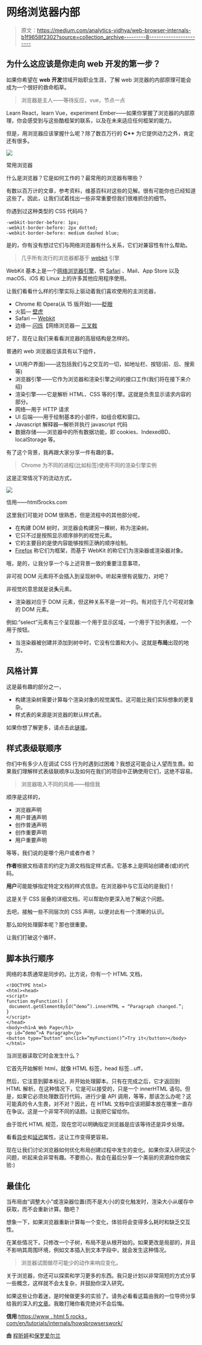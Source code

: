 # 网络浏览器内部

> 原文：<https://medium.com/analytics-vidhya/web-browser-internals-b1f9658f2302?source=collection_archive---------8----------------------->

## 为什么这应该是你走向 web 开发的第一步？

如果你希望在 **web 开发**领域开始职业生涯，了解 web 浏览器的内部原理可能会成为一个很好的救命稻草。

> 浏览器是主人——等待反应，vue，节点一点

Learn React，learn Vue，experiment Ember——如果你掌握了浏览器的内部原理，你会感受到与这些酷框架的联系，以及在未来适应任何框架的能力。

但是，用浏览器应该掌握什么呢？除了数百万行的 **C++** 为它提供动力之外，肯定还有很多。

![](img/ae4ea63771d90e73ebe0a789574d41e8.png)

常用浏览器

什么是浏览器？它是如何工作的？最常用的浏览器有哪些？

有数以百万计的文章，参考资料，维基百科对这些的见解。很有可能你也已经知道这些了。因此，让我们试着找出一些非常重要但我们很难抓住的细节。

你遇到过这种类型的 CSS 代码吗？

```
-webkit-border-before: 1px;
-webkit-border-before: 2px dotted;
-webkit-border-before: medium dashed blue;
```

是的，你有没有想过它们与网络浏览器有什么关系，它们对兼容性有什么帮助。

> 几乎所有流行的浏览器都基于 [webkit](https://webkit.org/) 引擎

WebKit 基本上是一个[网络浏览器引擎](https://webkit.org/project)，供 [Safari](https://www.apple.com/in/safari/) 、Mail、App Store 以及 macOS、iOS 和 Linux 上的许多其他应用程序使用。

让我们看看什么样的引擎实际上驱动着我们喜欢使用的主浏览器，

*   Chrome 和 Opera(从 15 版开始)——[眨眼](https://www.chromium.org/blink)
*   火狐— [壁虎](https://developer.mozilla.org/en-US/docs/Mozilla/Gecko)
*   Safari — [Webkit](https://developer.apple.com/documentation/webkit)
*   边缘— [闪烁](https://www.chromium.org/blink)【网络浏览器— [三叉戟](https://en.wikipedia.org/wiki/Trident_(software))

好了，现在让我们来看看浏览器的高层结构是怎样的。

普通的 web 浏览器应该具有以下组件，

*   UI(用户界面)——这包括我们与之交互的一切，如地址栏、按钮(前、后、搜索等)
*   浏览器引擎——它作为浏览器和渲染引擎之间的接口工作(我们将在接下来介绍)
*   渲染引擎——它是解析 HTML、CSS 等的引擎。这就是负责显示请求内容的部分。
*   网络—用于 HTTP 请求
*   UI 后端——用于绘制基本的小部件，如组合框和窗口。
*   Javascript 解释器—解析并执行 javascript 代码
*   数据存储——浏览器中的所有数据功能，即 cookies、IndexedBD、localStorage 等。

有了这个背景，我再跟大家分享一件有趣的事。

> Chrome 为不同的进程(比如标签)使用不同的渲染引擎实例

这是正常情况下的流动方式，

![](img/964e61667a1b5f5ffe7f3d1f6d481076.png)

信用——html5rocks.com

这里我们可能对 DOM 很熟悉，但是流程中的其他部分呢，

*   在构建 DOM 树时，浏览器会构建另一棵树，称为渲染树。
*   它只不过是按照显示顺序排列的视觉元素。
*   它的主要目的是使内容能够按照正确的顺序绘制。
*   [Firefox](https://www.mozilla.org/en-US/) 称它们为框架，而基于 WebKit 的称它们为渲染器或渲染器对象。

哦，是的，让我分享一个与上述背景一致的重要注意事项，

非可视 DOM 元素将不会插入到呈现树中。听起来很有说服力，对吧？

非视觉的意思就是说**头**元素。

*   渲染器对应于 DOM 元素，但这种关系不是一对一的。有对应于几个可视对象的 DOM 元素。

例如:“select”元素有三个呈现器:一个用于显示区域，一个用于下拉列表框，一个用于按钮。

*   当渲染器被创建并添加到树中时，它没有位置和大小。这就是**布局**出现的地方。

## 风格计算

这是最有趣的部分之一，

*   构建渲染树需要计算每个渲染对象的视觉属性。这可能比我们实际想象的更复杂。
*   样式表的来源是浏览器的默认样式表。

如果你想了解更多，请点击此[链接](https://www.html5rocks.com/en/tutorials/internals/howbrowserswork/#Style_Computation)。

## 样式表级联顺序

你们中有多少人在调试 CSS 行为时遇到过困难？我想这可能会让人望而生畏。如果我们理解样式表级联顺序以及如何在我们的项目中正确使用它们，这绝不容易。

> 浏览器吸入不同的风格——相信我

顺序是这样的，

*   浏览器声明
*   用户普通声明
*   创作普通声明
*   创作重要声明
*   用户重要声明

等等，我们说的是哪个用户或者作者？

**作者**根据文档语言的约定为源文档指定样式表。它基本上是网站创建者(或)的代码。

**用户**可能能够指定特定文档的样式信息。在浏览器中与它互动的是我们！

这是关于 CSS 层叠的详细文档，可以帮助你更深入地了解这个问题。

去吧，接触一些不同层次的 CSS 声明，以便对此有一个清晰的认识。

那么如何处理脚本呢？那也很重要。

让我们打破这个循环，

## **脚本执行顺序**

网络的本质通常是同步的。比方说，你有一个 HTML 文档，

```
<!DOCTYPE html>
<html><head>
<script>
function myFunction() {
 document.getElementById(“demo”).innerHTML = “Paragraph changed.”;
}
</script>
</head>
<body><h1>A Web Page</h1>
<p id=”demo”>A Paragraph</p>
<button type=”button” onclick=”myFunction()”>Try it</button></body>
</html>
```

当浏览器读取它时会发生什么？

它首先开始解析 html，就像 HTML 标签，head 标签…uff，

然后，它注意到脚本标记，并开始处理脚本。只有在完成之后，它才返回到 HTML 解析。在这种情况下，它是可以接受的，只是一个 innerHTML 语句。但是，如果它必须处理数百行代码，进行少量 API 调用，等等，那该怎么办呢？这可能真的令人生畏，对不对？因此，在 HTML 文档中应该把脚本放在哪里一直存在争议。这是一个非常不同的话题。让我把它留给你。

由于现代 HTML 规范，现在您可以明确指定浏览器是应该等待还是异步处理。

看看[异步](https://javascript.info/script-async-defer)和[延迟](https://javascript.info/script-async-defer)属性。这让工作变得更容易。

现在让我们讨论浏览器如何优化布局创建过程中发生的变化。如果你深入研究这个问题，听起来会非常有趣。不要担心，我会在最后分享一个美丽的资源给你做实验:)

## 最佳化

当布局由“调整大小”或渲染器位置(而不是大小)的变化触发时，渲染大小从缓存中获取，而不会重新计算。酷吧？

想象一下，如果浏览器重新计算每一个变化，体验将会变得多么耗时和缺乏交互性。

在某些情况下，只修改一个子树，布局不是从根开始的。如果更改是局部的，并且不影响其周围环境，例如文本插入到文本字段中，就会发生这种情况。

> 浏览器试图做尽可能少的动作来响应变化。

关于浏览器，你还可以探索和学习更多的东西。我只是计划以非常简短的方式分享一些概念，这样就不会太复杂，并鼓励你深入研究。

如果这些让你着迷，是时候做更多的实验了。请务必看看这篇由我的一位导师分享给我的深入的[文章](https://www.html5rocks.com/en/tutorials/internals/howbrowserswork/)。我敢打赌你看完绝对不会后悔。

**信用**:[https://www . html 5 rocks . com/en/tutorials/internals/howsbrowserswork/](https://www.html5rocks.com/en/tutorials/internals/howbrowserswork/)

**由** [程昕婷](https://www.html5rocks.com/profiles/#taligarsiel)和[保罗爱尔兰](https://www.html5rocks.com/profiles/#paulirish)